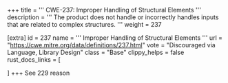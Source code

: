 +++
title = '''
CWE-237: Improper Handling of Structural Elements
'''
description	= '''
The product does not handle or incorrectly handles inputs that are related to complex structures.
'''
weight = 237

[extra]
id = 237
name = '''
Improper Handling of Structural Elements
'''
url = "https://cwe.mitre.org/data/definitions/237.html"
vote = "Discouraged via Language, Library Design"
class = "Base"
clippy_helps = false
rust_docs_links = [
	
]
+++
See 229 reason